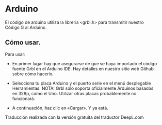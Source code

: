 # Arduino

El código de arduino utiliza la libreria <grbl.h> para transmitir nuestro Código G al Arduino.

## Cómo usar.

Para usar:
- En primer lugar hay que asegurarse de que se haya importado el código fuente Grbl en el Arduino IDE. Hay detalles en nuestro sitio web Github sobre cómo hacerlo.

- Selecciona tu placa Arduino y el puerto serie en el menú desplegable Herramientas.
  NOTA: Grbl sólo soporta oficialmente Arduinos basados en 328p, como el Uno.
  Utilizar otras placas probablemente no funcionará.

- A continuación, haz clic en «Cargar». Y ya está.

Traducción realizada con la versión gratuita del traductor DeepL.com
